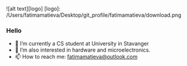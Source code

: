 ![alt text][logo]
[logo]: /Users/fatimamatieva/Desktop/git_profile/fatimamatieva/download.png

### Hello
- 🔭 I’m currently a CS student at University in Stavanger
- 🌱 I’m also interested in hardware and microelectronics.
- 📫 How to reach me: fatimamatieva@outlook.com
 


